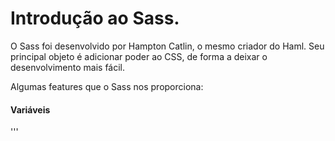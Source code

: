 Introdução ao Sass.
===================

O Sass foi desenvolvido por Hampton Catlin, o mesmo criador do Haml. Seu principal objeto é adicionar poder ao CSS,
de forma a deixar o desenvolvimento mais fácil.

Algumas features que o Sass nos proporciona:

#### Variáveis


'''


